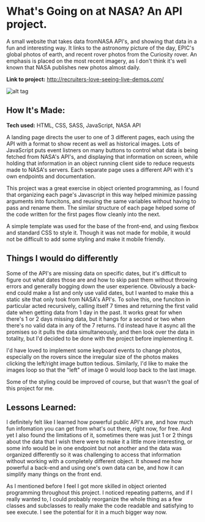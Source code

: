 # What's Going on at NASA? An API project.
A small website that takes data fromNASA API's, and showing that data in a fun and interesting way. It links to the astronomy picture of the day, EPIC's global photos of earth, and recent rover photos from the Curiosity rover. An emphasis is placed on the most recent imagery, as I don't think it's well known that NASA publishes new photos almost daily.

**Link to project:** http://recruiters-love-seeing-live-demos.com/

![alt tag](http://placecorgi.com/1200/650)

## How It's Made:

**Tech used:** HTML, CSS, SASS, JavaScript, NASA API

A landing page directs the user to one of 3 different pages, each using the API with a format to show recent as well as historical images. Lots of JavaScript puts event listners on many buttons to control what data is being fetched from NASA's API's, and displaying that information on screen, while holding that information in an object running client side to reduce requests made to NASA's servers. Each separate page uses a different API with it's own endpoints and documentation. 

This project was a great exercise in object oriented programming, as I found that organizing each page's Javascript in this way helped minimize passing arguments into funcitons, and reusing the same variables without having to pass and rename them. The similar structure of each page helped some of the code written for the first pages flow cleanly into the next.

A simple template was used for the base of the front-end, and using flexbox and standard CSS to style it. Though it was not made for mobile, it would not be difficult to add some styling and make it mobile friendly.

## Things I would do differently

Some of the API's are missing data on specific dates, but it's difficult to figure out what dates those are and how to skip past them without throwing errors and generally bogging down the user experience. Obviously a back-end could make a list and only use valid dates, but I wanted to make this a static site that only took from NASA's API's. To solve this, one funciton in particular acted recursively, calling itself 7 times and returning the first valid date when getting data from 1 day in the past. It works great for when there's 1 or 2 days missing data, but it hangs for a second or two when there's no valid data in any of the 7 returns. I'd instead have it async all the promises so it pulls the data simultaneously, and then look over the data in totality, but I'd decided to be done with the project before implementing it.

I'd have loved to implement some keyboard events to change photos, especially on the rovers since the irregular size of the photos makes clicking the left/right image button tedious. Similarly, I'd like to make the images loop so that the "left" of image 0 would loop back to the last image.

Some of the styling could be improved of course, but that wasn't the goal of this project for me. 

## Lessons Learned:

I definitely felt like I learned how powerful public API's are, and how much fun infomation you can get from what's out there, right now, for free. And yet I also found the limitations of it, sometimes there was just 1 or 2 things about the data that I wish there were to make it a little more interesting, or some info would be in one endpoint but not another and the data was organized differently so it was challenging to access that information without working with a completely different object. It showed me how powerful a back-end and using one's own data can be, and how it can simplify many things on the front end.

As I mentioned before I feel I got more skilled in object oriented programming throughout this project. I noticed repeating patterns, and if I really wanted to, I could probably reorganize the whole thing as a few classes and subclasses to really make the code readable and satisfying to see execute. I see the potential for it in a much bigger way now. 

